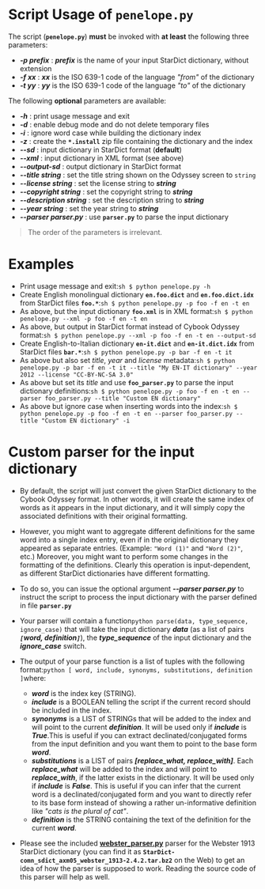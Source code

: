 # Script Usage of `penelope.py` #

The script (**`penelope.py`**) **must** be invoked with **at least** the following three parameters:
  * _**-p prefix**_ : _**prefix**_ is the name of your input StarDict dictionary, without extension
  * _**-f xx**_ : _**xx**_ is the ISO 639-1 code of the language _"from"_ of the dictionary
  * _**-t yy**_ : _**yy**_ is the ISO 639-1 code of the language _"to"_ of the dictionary

The following **optional** parameters are available:
  * _**-h**_ : print usage message and exit
  * _**-d**_ : enable debug mode and do not delete temporary files
  * _**-i**_ : ignore word case while building the dictionary index
  * _**-z**_ : create the **`*.install`** zip file containing the dictionary and the index
  * _**--sd**_ : input dictionary in StarDict format (**default**)
  * _**--xml**_ : input dictionary in XML format (see above)<a href='Hidden comment: see above what? '></a>
  * _**--output-sd**_ : output dictionary in StarDict format
  * _**--title string**_ : set the title string shown on the Odyssey screen to `string`
  * _**--license string**_ : set the license string to _**string**_
  * _**--copyright string**_ : set the copyright string to _**string**_
  * _**--description string**_ : set the description string to _**string**_
  * _**--year string**_ : set the year string to _**string**_
  * _**--parser parser.py**_ : use **`parser.py`** to parse the input dictionary


> The order of the parameters is irrelevant.<br />


# Examples #

  * Print usage message and exit:```sh
$ python penelope.py -h```
  * Create English monolingual dictionary **`en.foo.dict`** and **`en.foo.dict.idx`** from StarDict files **`foo.*`**:```sh
$ python penelope.py -p foo -f en -t en```
  * As above, but the input dictionary **`foo.xml`** is in XML format:```sh
$ python penelope.py --xml -p foo -f en -t en```
  * As above, but output in StarDict format instead of Cybook Odyssey format:```sh
$ python penelope.py --xml -p foo -f en -t en --output-sd```
  * Create English-to-Italian dictionary **`en-it.dict`** and **`en-it.dict.idx`** from StarDict files **`bar.*`**:```sh
$ python penelope.py -p bar -f en -t it```
  * As above but also set _title_, _year_ and _license_ metadata:```sh
$ python penelope.py -p bar -f en -t it --title "My EN-IT dictionary" --year 2012 --license "CC-BY-NC-SA 3.0"```
  * As above but set its _title_ and use **`foo_parser.py`** to parse the input dictionary definitions:```sh
$ python penelope.py -p foo -f en -t en --parser foo_parser.py --title "Custom EN dictionary"```
  * As above but ignore case when inserting words into the index:```sh
$ python penelope.py -p foo -f en -t en --parser foo_parser.py --title "Custom EN dictionary" -i```


# Custom parser for the input dictionary #

  * By default, the script will just convert the given StarDict dictionary to the Cybook Odyssey format. In other words, it will create the same index of words as it appears in the input dictionary, and it will simply copy the associated definitions with their original formatting.

  * However, you might want to aggregate different definitions for the same word into a single index entry, even if in the original dictionary they appeared as separate entries. (Example: `"Word (1)"` and `"Word (2)"`, etc.) Moreover, you might want to perform some changes in the formatting of the definitions. Clearly this operation is input-dependent, as different StarDict dictionaries have different formatting.

  * To do so, you can issue the optional argument _**--parser parser.py**_ to instruct the script to process the input dictionary with the parser defined in file **`parser.py`**

  * Your parser will contain a function```python
parse(data, type_sequence, ignore_case)``` that will take the input dictionary _**data**_ (as a list of pairs _**`[`word, definition`]`**_), the _**type\_sequence**_ of the input dictionary and the _**ignore\_case**_ switch.

  * The output of your parse function is a list of tuples with the following format:```python
[ word, include, synonyms, substitutions, definition ]```where:
    * _**word**_ is the index key (STRING).
    * _**include**_ is a BOOLEAN telling the script if the current record should be included in the index.
    * _**synonyms**_ is a LIST of STRINGs that will be added to the index and will point to the current _**definition**_. It will be used only if _**include**_ is _**True**_.This is useful if you can extract declinated/conjugated forms from the input definition and you want them to point to the base form _**word**_.
    * _**substitutions**_ is a LIST of pairs _**[replace\_what, replace\_with]**_. Each _**replace\_what**_ will be added to the index and will point to _**replace\_with**_, if the latter exists in the dictionary. It will be used only if _**include**_ is _**False**_. This is useful if you can infer that the current word is a declinated/conjugated form and you want to directly refer to its base form instead of showing a rather un-informative definition like _"cats is the plural of cat"_.
    * _**definition**_ is the STRING containing the text of the definition for the current _**word**_.
  * Please see the included **[webster\_parser.py](http://code.google.com/p/penelope-dictionary-converter/source/browse/penelope/webster_parser.py)** parser for the Webster 1913 StarDict dictionary (you can find it as **`StarDict-comn_sdict_axm05_webster_1913-2.4.2.tar.bz2`** on the Web) to get an idea of how the parser is supposed to work. Reading the source code of this parser will help as well.